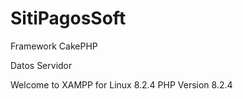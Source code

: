 # SitiPagosSoft

Framework CakePHP

Datos Servidor

Welcome to XAMPP for Linux 8.2.4
PHP Version 8.2.4

